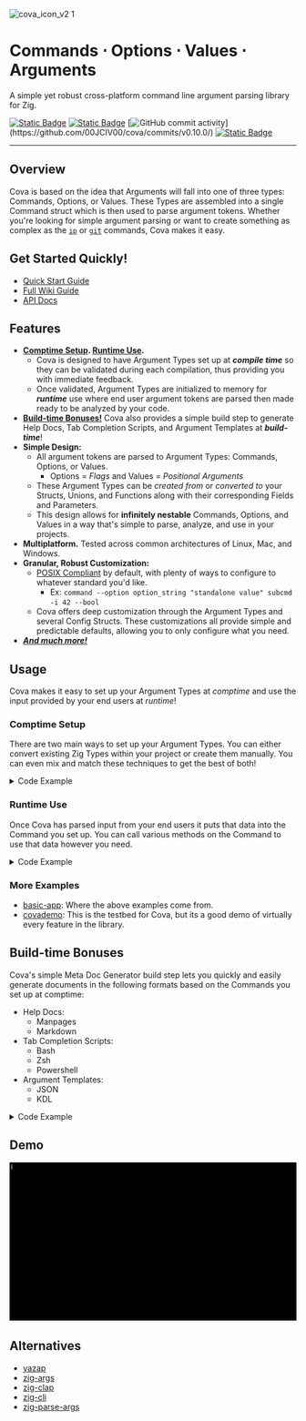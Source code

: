 ![cova_icon_v2 1](https://github.com/00JCIV00/cova/assets/68087632/0b485f6b-ddf4-4772-96eb-899d4606f9cc)

# Commands **⋅** Options **⋅** Values **⋅** Arguments 
A simple yet robust cross-platform command line argument parsing library for Zig.

[![Static Badge](https://img.shields.io/badge/v0.12(nightly)-orange?logo=Zig&logoColor=Orange&label=Zig&labelColor=Orange)](https://ziglang.org/download/)
[![Static Badge](https://img.shields.io/badge/v0.9.1b-blue?logo=GitHub&label=Release)](https://github.com/00JCIV00/cova/releases/tag/v0.9.1-beta)
[![GitHub commit activity](https://img.shields.io/github/commits-since/00JCIV00/cova/latest/v0.10.0?include_prereleases&logo=Github&label=Commits%20(v0.10.0b))](https://github.com/00JCIV00/cova/commits/v0.10.0/) 
[![Static Badge](https://img.shields.io/badge/MIT-silver?label=License)](https://github.com/00JCIV00/cova/blob/main/LICENSE)

___

## Overview
Cova is based on the idea that Arguments will fall into one of three types: Commands, Options, or Values. These Types are assembled into a single Command struct which is then used to parse argument tokens. Whether you're looking for simple argument parsing or want to create something as complex as the [`ip`](https://www.man7.org/linux/man-pages/man8/ip.8.html) or [`git`](https://www.man7.org/linux/man-pages/man1/git.1.html) commands, Cova makes it easy.

## Get Started Quickly!
- [Quick Start Guide](https://github.com/00JCIV00/cova/wiki/Getting-Started)
- [Full Wiki Guide](https://github.com/00JCIV00/cova/wiki/)
- [API Docs](https://00jciv00.github.io/cova/#A;cova)

## Features
- **[Comptime Setup](#comptime-setup). [Runtime Use](#runtime-use).**
  - Cova is designed to have Argument Types set up at ***compile time*** so they can be validated during each compilation, thus providing you with immediate feedback.
  - Once validated, Argument Types are initialized to memory for ***runtime*** use where end user argument tokens are parsed then made ready to be analyzed by your code.
- **[Build-time Bonuses!](#build-time-bonuses)** Cova also provides a simple build step to generate Help Docs, Tab Completion Scripts, and Argument Templates at ***build-time***!
- **Simple Design:**
  - All argument tokens are parsed to Argument Types: Commands, Options, or Values.
    - Options = _Flags_ and Values = _Positional Arguments_
  - These Argument Types can be *created from* or *converted to* your Structs, Unions, and Functions along with their corresponding Fields and Parameters.
  - This design allows for **infinitely nestable** Commands, Options, and Values in a way that's simple to parse, analyze, and use in your projects.
- **Multiplatform.** Tested across common architectures of Linux, Mac, and Windows.
- **Granular, Robust Customization:**
  - [POSIX Compliant](https://www.gnu.org/software/libc/manual/html_node/Argument-Syntax.html) by default, with plenty of ways to configure to whatever standard you'd like.
    - Ex: `command --option option_string "standalone value" subcmd -i 42 --bool`
  - Cova offers deep customization through the Argument Types and several Config Structs. These customizations all provide simple and predictable defaults, allowing you to only configure what you need.
- [***And much more!***](./docs/README_extended.md#features)

## Usage
Cova makes it easy to set up your Argument Types at _comptime_ and use the input provided by your end users at _runtime_!

### Comptime Setup
There are two main ways to set up your Argument Types. You can either convert existing Zig Types within your project or create them manually. You can even mix and match these techniques to get the best of both!

<details>
<summary>Code Example</summary>

```zig
const std = @import("std");
const cova = @import("cova");
pub const CommandT = cova.Command.Base();
pub const OptionT = CommandT.OptionT;
pub const ValueT = CommandT.ValueT;

// The root Command for your program.
pub const setup_cmd: CommandT = .{
    .name = "basic-app",
    .description = "A basic user management application designed to highlight key features of the Cova library.",
    .cmd_groups = &.{ "INTERACT", "VIEW" },
    .sub_cmds = &.{
        // A Sub Command created from converting a Struct named `User`.
        // Usage Ex: `basic-app new -f Bruce -l Wayne -a 40 -p "555 555 5555" -A " 1007 Mountain Drive, Gotham" true`
        CommandT.from(User, .{
            .cmd_name = "new",
            .cmd_description = "Add a new user.",
            .cmd_group = "INTERACT",
            .sub_descriptions = &.{
                .{ "is_admin", "Add this user as an admin?" },
                .{ "first_name", "User's First Name." }, 
                .{ "last_name", "User's Last Name." },
                .{ "age", "User's Age." },
                .{ "phone", "User's Phone #." },
                .{ "address", "User's Address." },
            },
        }),
        // A Sub Command created from a Function named `open`.
        // Usage Ex: `basic-app open users.csv`
        CommandT.from(@TypeOf(open), .{
            .cmd_name = "open",
            .cmd_description = "Open or create a users file.",
            .cmd_group = "INTERACT",
        }),
        // A manually created Sub Command, same as the root `setup_cmd`.
        // Usage Ex: `basic-app clean` or `basic-app delete --file users.csv`
        CommandT{
            .name = "clean",
            .description = "Clean (delete) the default users file (users.csv) and persistent variable file (.ba_persist).",
            .alias_names = &.{ "delete", "wipe" },
            .cmd_group = "INTERACT",
            .opts = &.{
                OptionT{
                    .name = "clean_file",
                    .description = "Specify a single file to be cleaned (deleted) instead of the defaults.",
                    .alias_long_names = &.{ "delete_file" },
                    .short_name = 'f',
                    .long_name = "file",
                    .val = ValueT.ofType([]const u8, .{
                        .name = "clean_file",
                        .description = "The file to be cleaned.",
                        .alias_child_type = "filepath",
                        .valid_fn = cova.Value.ValidationFns.validFilepath,
                    }),
                },
            },
        },
    }
};
// Continue to Runtime Use...
```
</details>

### Runtime Use
Once Cova has parsed input from your end users it puts that data into the Command you set up. 
You can call various methods on the Command to use that data however you need.

<details>
<summary>Code Example</summary>

```zig
// ...continued from the Comptime Setup.
pub fn main() !void {
    var gpa = std.heap.GeneralPurposeAllocator(.{ .verbose_log = builtin.mode == .Debug }){};
    const alloc = gpa.allocator();

    // Initializing the `setup_cmd` with an allocator will make it available for Runtime use.
    const main_cmd = try setup_cmd.init(alloc, .{}); 
    defer main_cmd.deinit();

    // Parsing
    var args_iter = try cova.ArgIteratorGeneric.init(alloc);
    defer args_iter.deinit();
    const stdout = std.io.getStdOut().writer();

    cova.parseArgs(&args_iter, CommandT, &main_cmd, stdout, .{}) catch |err| switch (err) {
        error.UsageHelpCalled,
        error.TooManyValues,
        error.UnrecognizedArgument,
        error.UnexpectedArgument,
        error.CouldNotParseOption => {},
        else => return err,
    };

    // Analysis (Using the data.)
    if (builtin.mode == .Debug) try cova.utils.displayCmdInfo(CommandT, &main_cmd, alloc, &stdout);
    
    // Glossing over some project variables here.

    // Convert a Command back into a Struct.
    if (main_cmd.matchSubCmd("new")) |new_cmd| {
        var new_user = try new_cmd.to(User, .{});
        new_user._id = getNextID();
        try users.append(new_user);
        try stdout.print("Added:\n{s}\n", .{ new_user });
    }
    // Convert a Command back into a Function and call it.
    if (main_cmd.matchSubCmd("open")) |open_cmd| {
        user_file = try open_cmd.callAs(open, null, std.fs.File);
    }
    // Get the provided sub Command and check an Option from that sub Command.
    if (main_cmd.matchSubCmd("clean")) |clean_cmd| cleanCmd: {
        if ((try clean_cmd.getOpts(.{})).get("clean_file")) |clean_opt| {
            if (clean_opt.val.isSet()) {
                const filename = try clean_opt.val.getAs([]const u8);
                try delete(filename);
                break :cleanCmd;
            }
        }
        try delete("users.csv");
        try delete(".ba_persist");
    }
}
```
</details>

### More Examples
- [basic-app](./examples/basic_app.zig): Where the above examples come from.
- [covademo](./examples/covademo.zig): This is the testbed for Cova, but its a good demo of virtually every feature in the library.

## Build-time Bonuses
Cova's simple Meta Doc Generator build step lets you quickly and easily generate documents in the following formats based on the Commands you set up at comptime:
- Help Docs:
  - Manpages
  - Markdown
- Tab Completion Scripts:
  - Bash
  - Zsh
  - Powershell
- Argument Templates:
  - JSON
  - KDL

 <details>
<summary>Code Example</summary>
   
```zig
// Within 'build.zig'
pub fn build(b: *std.Build) void {
    // Set up your build variables as normal.

    const cova_dep = b.dependency("cova", .{ .target = target, .optimize = optimize });
    const cova_mod = cova_dep.module("cova");

    // Set up your exe step as you normally would.

    const cova_gen = @import("cova").addCovaDocGenStep(b, cova_dep, exe, .{
        .kinds = &.{ .all },
        .version = "0.10.0",
        .ver_date = "06 APR 2024",
        .author = "00JCIV00",
        .copyright = "MIT License",
    });
    const meta_doc_gen = b.step("gen-meta", "Generate Meta Docs using Cova");
    meta_doc_gen.dependOn(&cova_gen.step);
}
```
</details>

## Demo
![cova_demo](./docs/cova_demo.gif)
  
## Alternatives
- [yazap](https://github.com/PrajwalCH/yazap)
- [zig-args](https://github.com/masterQ32/zig-args)
- [zig-clap](https://github.com/Hejsil/zig-clap)
- [zig-cli](https://github.com/sam701/zig-cli)
- [zig-parse-args](https://github.com/winksaville/zig-parse-args)
